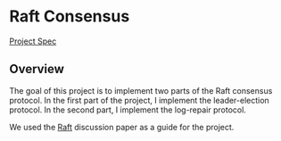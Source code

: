 # Raft Consensus
[Project Spec](https://users.cs.duke.edu/~chase/cps310/p3.html)<br />

## Overview
The goal of this project is to implement two parts of the Raft consensus protocol. In the first part of the project, I implement the leader-election protocol. In the second part, I implement the log-repair protocol.

We used the [Raft](https://users.cs.duke.edu/~chase/cps310/internal/papers/raft.pdf) discussion paper as a guide for the project.
